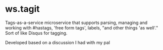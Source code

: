 ws.tagit
========

Tags-as-a-service microservice that supports parsing, managing and working with #hastags, 'free form tags', labels, "and other things 'as well'." Sort of like Disqus for tagging.

Developed based on a discussion I had with my pal 
